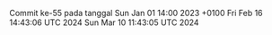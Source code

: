 Commit ke-55 pada tanggal Sun Jan 01 14:00 2023 +0100
Fri Feb 16 14:43:06 UTC 2024
Sun Mar 10 11:43:05 UTC 2024
